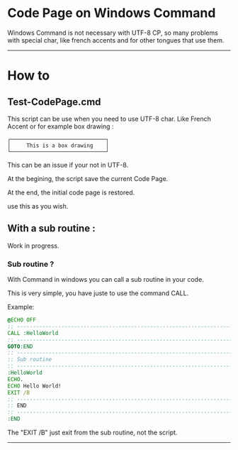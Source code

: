 # Code Page on Windows Command

Windows Command is not necessary with UTF-8 CP, so many problems with special char, like french accents and for other tongues that use them.

<hr>

# How to

## Test-CodePage.cmd

This script can be use when you need to use UTF-8 char.
Like French Accent or for example box drawing : 

```
┌──────────────────────────────┐
│     This is a box drawing    │
└──────────────────────────────┘
```

This can be an issue if your not in UTF-8.

At the begining, the script save the current Code Page.

At the end, the initial code page is restored.

use this as you wish.

## With a sub routine : 

Work in progress.

### Sub routine ?

With Command in windows you can call a sub routine in your code.

This is very simple, you have juste to use the command CALL.

Example:

``` cmd
@ECHO OFF
:: ----------------------------------------------------------------------
CALL :HelloWorld
:: ----------------------------------------------------------------------
GOTO:END
:: ----------------------------------------------------------------------
:: Sub routine
:: ----------------------------------------------------------------------
:HelloWorld
ECHO.
ECHO Hello World!
EXIT /B
:: ----------------------------------------------------------------------
:: END
:: ----------------------------------------------------------------------
:END
```

The "EXIT /B" just exit from the sub routine, not the script.

<hr>
